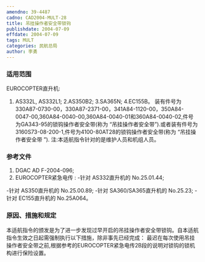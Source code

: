 ```yaml
---
amendno: 39-4487
cadno: CAD2004-MULT-28
title: 吊挂操作者安全带锁钩
publishdate: 2004-07-09
effdate: 2004-07-09
tags: MULT
categories: 民航总局
author: 李勇
---
```


### 适用范围 
EUROCOPTER直升机:
1. AS332L, AS332L1; 2.AS350B2; 3.SA365N;
4.EC155B。
装有件号为330A87-0730-00，330A87-2371-00，341A84-1120-00，350A84-0047-00,360A84-0040-00,360A84-0040-01和360A84-0040-02,件号为GA343-95的锁钩操作者安全带(称为 “吊挂操作者安全带”).或者装有件号为3160S73-08-200-1,件号为4100-80AT28的锁钩操作者安全带(称为 “吊挂操作者安全带 ”). 注:本适航指令针对的是维护人员和机组人员。

### 参考文件
1. DGAC AD F-2004-096; 
2. EUROCOPTER紧急电传 : -针对 AS332直升机的 No.25.01.44; 

     
-针对 AS350直升机的 No.25.00.89; -针对 SA360/SA365直升机的 No.25.23; -针对 EC155直升机的 No.25A064。

### 原因、措施和规定 
本适航指令的颁发是为了进一步发现过早开启的吊挂操作者安全带锁钩。自本适航指令生效之日起需强制执行以下措施，除非事先已经完成： 
    最迟在每次使用吊挂操作者安全带之前,根据参考的EUROCOPTER紧急电传2B段的说明对锁钩的锁机构进行保险设置。
